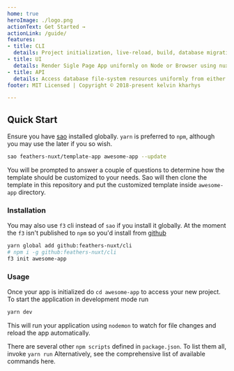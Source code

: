 ```yaml
---
home: true
heroImage: ./logo.png
actionText: Get Started →
actionLink: /guide/
features:
- title: CLI
  details: Project initialization, live-reload, build, database migration and seeding, app deployment command line scripts included.
- title: UI
  details: Render Sigle Page App uniformly on Node or Browser using nuxt. Includes feathers client behind vuex store modules.
- title: API 
  details: Access database file-system resources uniformly from either Node or Browser using feathers with nuxt middleware to serve UI SPA.
footer: MIT Licensed | Copyright © 2018-present kelvin kharhys

---
```



## Quick Start
Ensure you have [sao](https://sao.js.org/) installed globally. `yarn` is preferred to `npm`, although you may use the later if you so wish.
```bash
sao feathers-nuxt/template-app awesome-app --update
```
You will be prompted to answer a couple of questions to determine how the template should be customized to your needs. Sao will then clone the template in this repository and put the customized template inside `awesome-app` directory.

### Installation
You may also use `f3` cli instead of `sao` if you install it globally. At the moment the `f3` isn't published to `npm` so you'd install from [github](https://github.com/feathers-nuxt/cli)
```bash
yarn global add github:feathers-nuxt/cli
# npm i -g github:feathers-nuxt/cli
f3 init awesome-app
```

### Usage
Once your app is initialized do `cd awesome-app` to access your new project. To start the application in development mode run
```bash
yarn dev
```
This will run your application using `nodemon` to watch for file changes and reload the app automatically.


There are several other `npm scripts` defined in `package.json`. To list them all, invoke `yarn run` Alternatively, see the comprehensive list of available commands here.